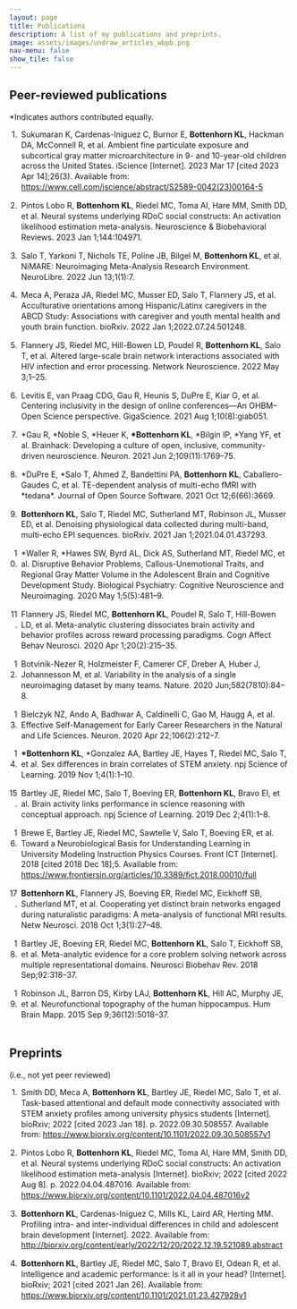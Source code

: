 ```yaml
---
layout: page
title: Publications
description: A list of my publications and preprints.
image: assets/images/undraw_articles_wbpb.png
nav-menu: false
show_tile: false
---
```

<div id="main" class="alt">
<section id="one">
	<div class="inner">
<h2>Peer-reviewed publications</h2>
<p>*Indicates authors contributed equally.</p>
<div class="csl-bib-body" style="line-height: 1.35; ">
  <div class="csl-entry" style="clear: left; margin-bottom: 1em;">
    <div class="csl-left-margin" style="float: left; padding-right: 0.5em;text-align: right; width: 1em;">1.</div><div class="csl-right-inline" style="margin: 0 .4em 0 1.5em;">Sukumaran K, Cardenas-Iniguez C, Burnor E, <b>Bottenhorn KL</b>, Hackman DA, McConnell R, et al. Ambient fine particulate exposure and subcortical gray matter microarchitecture in 9- and 10-year-old children across the United States. iScience [Internet]. 2023 Mar 17 [cited 2023 Apr 14];26(3). Available from: <a href="https://www.cell.com/iscience/abstract/S2589-0042(23)00164-5">https://www.cell.com/iscience/abstract/S2589-0042(23)00164-5</a></div>
  </div>
  <span class="Z3988" title="url_ver=Z39.88-2004&amp;ctx_ver=Z39.88-2004&amp;rfr_id=info%3Asid%2Fzotero.org%3A2&amp;rft_id=info%3Adoi%2F10.1016%2Fj.isci.2023.106087&amp;rft_id=info%3Apmid%2F36915692&amp;rft_val_fmt=info%3Aofi%2Ffmt%3Akev%3Amtx%3Ajournal&amp;rft.genre=article&amp;rft.atitle=Ambient%20fine%20particulate%20exposure%20and%20subcortical%20gray%20matter%20microarchitecture%20in%209-%20and%2010-year-old%20children%20across%20the%20United%20States&amp;rft.jtitle=iScience&amp;rft.stitle=iScience&amp;rft.volume=26&amp;rft.issue=3&amp;rft.aufirst=Kirthana&amp;rft.aulast=Sukumaran&amp;rft.au=Kirthana%20Sukumaran&amp;rft.au=Carlos%20Cardenas-Iniguez&amp;rft.au=Elisabeth%20Burnor&amp;rft.au=Katherine%20L.%20Bottenhorn&amp;rft.au=Daniel%20A.%20Hackman&amp;rft.au=Rob%20McConnell&amp;rft.au=Kiros%20Berhane&amp;rft.au=Joel%20Schwartz&amp;rft.au=Jiu-Chiuan%20Chen&amp;rft.au=Megan%20M.%20Herting&amp;rft.date=2023-03-17&amp;rft.issn=2589-0042&amp;rft.language=English"></span>
  <div class="csl-entry" style="clear: left; margin-bottom: 1em;">
    <div class="csl-left-margin" style="float: left; padding-right: 0.5em;text-align: right; width: 1em;">2.</div><div class="csl-right-inline" style="margin: 0 .4em 0 1.5em;">Pintos Lobo R, <b>Bottenhorn KL</b>, Riedel MC, Toma AI, Hare MM, Smith DD, et al. Neural systems underlying RDoC social constructs: An activation likelihood estimation meta-analysis. Neuroscience &amp; Biobehavioral Reviews. 2023 Jan 1;144:104971.</div>
   </div>
  <span class="Z3988" title="url_ver=Z39.88-2004&amp;ctx_ver=Z39.88-2004&amp;rfr_id=info%3Asid%2Fzotero.org%3A2&amp;rft_id=info%3Adoi%2F10.1016%2Fj.neubiorev.2022.104971&amp;rft_val_fmt=info%3Aofi%2Ffmt%3Akev%3Amtx%3Ajournal&amp;rft.genre=article&amp;rft.atitle=Neural%20systems%20underlying%20RDoC%20social%20constructs%3A%20An%20activation%20likelihood%20estimation%20meta-analysis&amp;rft.jtitle=Neuroscience%20%26%20Biobehavioral%20Reviews&amp;rft.stitle=Neuroscience%20%26%20Biobehavioral%20Reviews&amp;rft.volume=144&amp;rft.aufirst=Rosario&amp;rft.aulast=Pintos%20Lobo&amp;rft.au=Rosario%20Pintos%20Lobo&amp;rft.au=Katherine%20L.%20Bottenhorn&amp;rft.au=Michael%20C.%20Riedel&amp;rft.au=Afra%20I.%20Toma&amp;rft.au=Megan%20M.%20Hare&amp;rft.au=Donisha%20D.%20Smith&amp;rft.au=Alexandra%20C.%20Moor&amp;rft.au=Isis%20K.%20Cowan&amp;rft.au=Javier%20A.%20Valdes&amp;rft.au=Jessica%20E.%20Bartley&amp;rft.au=Taylor%20Salo&amp;rft.au=Emily%20R.%20Boeving&amp;rft.au=Brianna%20Pankey&amp;rft.au=Matthew%20T.%20Sutherland&amp;rft.au=Erica%20D.%20Musser&amp;rft.au=Angela%20R.%20Laird&amp;rft.date=2023-01-01&amp;rft.pages=104971&amp;rft.issn=0149-7634&amp;rft.language=en"></span>
  <div class="csl-entry" style="clear: left; margin-bottom: 1em;">
    <div class="csl-left-margin" style="float: left; padding-right: 0.5em;text-align: right; width: 1em;">3.</div><div class="csl-right-inline" style="margin: 0 .4em 0 1.5em;">Salo T, Yarkoni T, Nichols TE, Poline JB, Bilgel M, <b>Bottenhorn KL</b>, et al. NiMARE: Neuroimaging Meta-Analysis Research Environment. NeuroLibre. 2022 Jun 13;1(1):7.</div>
   </div>
  <span class="Z3988" title="url_ver=Z39.88-2004&amp;ctx_ver=Z39.88-2004&amp;rfr_id=info%3Asid%2Fzotero.org%3A2&amp;rft_id=info%3Adoi%2F10.55458%2Fneurolibre.00007&amp;rft_val_fmt=info%3Aofi%2Ffmt%3Akev%3Amtx%3Ajournal&amp;rft.genre=article&amp;rft.atitle=NiMARE%3A%20Neuroimaging%20Meta-Analysis%20Research%20Environment&amp;rft.jtitle=NeuroLibre&amp;rft.volume=1&amp;rft.issue=1&amp;rft.aufirst=Taylor&amp;rft.aulast=Salo&amp;rft.au=Taylor%20Salo&amp;rft.au=Tal%20Yarkoni&amp;rft.au=Thomas%20E.%20Nichols&amp;rft.au=Jean-Baptiste%20Poline&amp;rft.au=Murat%20Bilgel&amp;rft.au=Katherine%20L.%20Bottenhorn&amp;rft.au=Dorota%20Jarecka&amp;rft.au=James%20D.%20Kent&amp;rft.au=Adam%20Kimbler&amp;rft.au=Dylan%20M.%20Nielson&amp;rft.au=Kendra%20M.%20Oudyk&amp;rft.au=Julio%20A.%20Peraza&amp;rft.au=Alexandre%20P%C3%A9rez&amp;rft.au=Puck%20C.%20Reeders&amp;rft.au=Julio%20A.%20Yanes&amp;rft.au=Angela%20R.%20Laird&amp;rft.date=2022-06-13&amp;rft.pages=7&amp;rft.language=en"></span>
  <div class="csl-entry" style="clear: left; margin-bottom: 1em;">
    <div class="csl-left-margin" style="float: left; padding-right: 0.5em;text-align: right; width: 1em;">4.</div><div class="csl-right-inline" style="margin: 0 .4em 0 1.5em;">Meca A, Peraza JA, Riedel MC, Musser ED, Salo T, Flannery JS, et al. Acculturative orientations among Hispanic/Latinx caregivers in the ABCD Study: Associations with caregiver and youth mental health and youth brain function. bioRxiv. 2022 Jan 1;2022.07.24.501248.</div>
   </div>
  <span class="Z3988" title="url_ver=Z39.88-2004&amp;ctx_ver=Z39.88-2004&amp;rfr_id=info%3Asid%2Fzotero.org%3A2&amp;rft_id=info%3Adoi%2F10.1101%2F2022.07.24.501248&amp;rft_val_fmt=info%3Aofi%2Ffmt%3Akev%3Amtx%3Ajournal&amp;rft.genre=article&amp;rft.atitle=Acculturative%20orientations%20among%20Hispanic%2FLatinx%20caregivers%20in%20the%20ABCD%20Study%3A%20Associations%20with%20caregiver%20and%20youth%20mental%20health%20and%20youth%20brain%20function&amp;rft.jtitle=bioRxiv&amp;rft.aufirst=Alan&amp;rft.aulast=Meca&amp;rft.au=Alan%20Meca&amp;rft.au=Julio%20A%20Peraza&amp;rft.au=Michael%20C.%20Riedel&amp;rft.au=Erica%20D.%20Musser&amp;rft.au=Taylor%20Salo&amp;rft.au=Jessica%20S.%20Flannery&amp;rft.au=Katherine%20L.%20Bottenhorn&amp;rft.au=Anthony%20S.%20Dick&amp;rft.au=Rosario%20Pintos%20Lobo&amp;rft.au=Laura%20M.%20Ucros&amp;rft.au=Chelsea%20A.%20Greaves&amp;rft.au=Samuel%20W.%20Hawes&amp;rft.au=Mariana%20Sanchez&amp;rft.au=Marybel%20R.%20Gonzalez&amp;rft.au=Matthew%20T.%20Sutherland&amp;rft.au=Raul%20Gonzalez&amp;rft.au=Angela%20R.%20Laird&amp;rft.date=2022-01-01&amp;rft.pages=2022.07.24.501248"></span>
  <div class="csl-entry" style="clear: left; margin-bottom: 1em;">
    <div class="csl-left-margin" style="float: left; padding-right: 0.5em;text-align: right; width: 1em;">5.</div><div class="csl-right-inline" style="margin: 0 .4em 0 1.5em;">Flannery JS, Riedel MC, Hill-Bowen LD, Poudel R, <b>Bottenhorn KL</b>, Salo T, et al. Altered large-scale brain network interactions associated with HIV infection and error processing. Network Neuroscience. 2022 May 3;1–25.</div>
   </div>
  <span class="Z3988" title="url_ver=Z39.88-2004&amp;ctx_ver=Z39.88-2004&amp;rfr_id=info%3Asid%2Fzotero.org%3A2&amp;rft_id=info%3Adoi%2F10.1162%2Fnetn_a_00241&amp;rft_val_fmt=info%3Aofi%2Ffmt%3Akev%3Amtx%3Ajournal&amp;rft.genre=article&amp;rft.atitle=Altered%20large-scale%20brain%20network%20interactions%20associated%20with%20HIV%20infection%20and%20error%20processing&amp;rft.jtitle=Network%20Neuroscience&amp;rft.stitle=Network%20Neuroscience&amp;rft.aufirst=Jessica%20S.&amp;rft.aulast=Flannery&amp;rft.au=Jessica%20S.%20Flannery&amp;rft.au=Michael%20C.%20Riedel&amp;rft.au=Lauren%20D.%20Hill-Bowen&amp;rft.au=Ranjita%20Poudel&amp;rft.au=Katherine%20L.%20Bottenhorn&amp;rft.au=Taylor%20Salo&amp;rft.au=Angela%20R.%20Laird&amp;rft.au=Raul%20Gonzalez&amp;rft.au=Matthew%20T.%20Sutherland&amp;rft.date=2022-05-03&amp;rft.pages=1-25&amp;rft.spage=1&amp;rft.epage=25&amp;rft.issn=2472-1751"></span>
  <div class="csl-entry" style="clear: left; margin-bottom: 1em;">
    <div class="csl-left-margin" style="float: left; padding-right: 0.5em;text-align: right; width: 1em;">6.</div><div class="csl-right-inline" style="margin: 0 .4em 0 1.5em;">Levitis E, van&nbsp;Praag CDG, Gau R, Heunis S, DuPre E, Kiar G, et al. Centering inclusivity in the design of online conferences—An OHBM–Open Science perspective. GigaScience. 2021 Aug 1;10(8):giab051.</div>
   </div>
  <span class="Z3988" title="url_ver=Z39.88-2004&amp;ctx_ver=Z39.88-2004&amp;rfr_id=info%3Asid%2Fzotero.org%3A2&amp;rft_id=info%3Adoi%2F10.1093%2Fgigascience%2Fgiab051&amp;rft_val_fmt=info%3Aofi%2Ffmt%3Akev%3Amtx%3Ajournal&amp;rft.genre=article&amp;rft.atitle=Centering%20inclusivity%20in%20the%20design%20of%20online%20conferences%E2%80%94An%20OHBM%E2%80%93Open%20Science%20perspective&amp;rft.jtitle=GigaScience&amp;rft.stitle=GigaScience&amp;rft.volume=10&amp;rft.issue=8&amp;rft.aufirst=Elizabeth&amp;rft.aulast=Levitis&amp;rft.au=Elizabeth%20Levitis&amp;rft.au=Cassandra%20D%20Gould%20van%C2%A0Praag&amp;rft.au=R%C3%A9mi%20Gau&amp;rft.au=Stephan%20Heunis&amp;rft.au=Elizabeth%20DuPre&amp;rft.au=Gregory%20Kiar&amp;rft.au=Katherine%20L%20Bottenhorn&amp;rft.au=Tristan%20Glatard&amp;rft.au=Aki%20Nikolaidis&amp;rft.au=Kirstie%20Jane%20Whitaker&amp;rft.au=Matteo%20Mancini&amp;rft.au=Guiomar%20Niso&amp;rft.au=Soroosh%20Afyouni&amp;rft.au=Eva%20Alonso-Ortiz&amp;rft.au=Stefan%20Appelhoff&amp;rft.au=Aurina%20Arnatkeviciute&amp;rft.au=Selim%20Melvin%20Atay&amp;rft.au=Tibor%20Auer&amp;rft.au=Giulia%20Baracchini&amp;rft.au=Johanna%20M%20M%20Bayer&amp;rft.au=Michael%20J%20S%20Beauvais&amp;rft.au=Janine%20D%20Bijsterbosch&amp;rft.au=Isil%20P%20Bilgin&amp;rft.au=Saskia%20Bollmann&amp;rft.au=Steffen%20Bollmann&amp;rft.au=Rotem%20Botvinik-Nezer&amp;rft.au=Molly%20G%20Bright&amp;rft.au=Vince%20D%20Calhoun&amp;rft.au=Xiao%20Chen&amp;rft.au=Sidhant%20Chopra&amp;rft.au=Hu%20Chuan-Peng&amp;rft.au=Thomas%20G%20Close&amp;rft.au=Savannah%20L%20Cookson&amp;rft.au=R%20Cameron%20Craddock&amp;rft.au=Alejandro%20De%C2%A0La%C2%A0Vega&amp;rft.au=Benjamin%20De%C2%A0Leener&amp;rft.au=Damion%20V%20Demeter&amp;rft.au=Paola%20Di%C2%A0Maio&amp;rft.au=Erin%20W%20Dickie&amp;rft.au=Simon%20B%20Eickhoff&amp;rft.au=Oscar%20Esteban&amp;rft.au=Karolina%20Finc&amp;rft.au=Matteo%20Frigo&amp;rft.au=Saampras%20Ganesan&amp;rft.au=Melanie%20Ganz&amp;rft.au=Kelly%20G%20Garner&amp;rft.au=Eduardo%20A%20Garza-Villarreal&amp;rft.au=Gabriel%20Gonzalez-Escamilla&amp;rft.au=Rohit%20Goswami&amp;rft.au=John%20D%20Griffiths&amp;rft.au=Tijl%20Grootswagers&amp;rft.au=Samuel%20Guay&amp;rft.au=Olivia%20Guest&amp;rft.au=Daniel%20A%20Handwerker&amp;rft.au=Peer%20Herholz&amp;rft.au=Katja%20Heuer&amp;rft.au=Dorien%20C%20Huijser&amp;rft.au=Vittorio%20Iacovella&amp;rft.au=Michael%20J%20E%20Joseph&amp;rft.au=Agah%20Karakuzu&amp;rft.au=David%20B%20Keator&amp;rft.au=Xenia%20Kobeleva&amp;rft.au=Manoj%20Kumar&amp;rft.au=Angela%20R%20Laird&amp;rft.au=Linda%20J%20Larson-Prior&amp;rft.au=Alexandra%20Lautarescu&amp;rft.au=Alberto%20Lazari&amp;rft.au=Jon%20Haitz%20Legarreta&amp;rft.au=Xue-Ying%20Li&amp;rft.au=Jinglei%20Lv&amp;rft.au=Sina%20Mansour%C2%A0L.&amp;rft.au=David%20Meunier&amp;rft.au=Dustin%20Moraczewski&amp;rft.au=Tulika%20Nandi&amp;rft.au=Samuel%20A%20Nastase&amp;rft.au=Matthias%20Nau&amp;rft.au=Stephanie%20Noble&amp;rft.au=Martin%20Norgaard&amp;rft.au=Johnes%20Obungoloch&amp;rft.au=Robert%20Oostenveld&amp;rft.au=Edwina%20R%20Orchard&amp;rft.au=Ana%20Lu%C3%ADsa%20Pinho&amp;rft.au=Russell%20A%20Poldrack&amp;rft.au=Anqi%20Qiu&amp;rft.au=Pradeep%20Reddy%20Raamana&amp;rft.au=Ariel%20Rokem&amp;rft.au=Saige%20Rutherford&amp;rft.au=Malvika%20Sharan&amp;rft.au=Thomas%20B%20Shaw&amp;rft.au=Warda%20T%20Syeda&amp;rft.au=Meghan%20M%20Testerman&amp;rft.au=Roberto%20Toro&amp;rft.au=Sofie%20L%20Valk&amp;rft.au=Sofie%20Van%C2%A0Den%C2%A0Bossche&amp;rft.au=Ga%C3%ABl%20Varoquaux&amp;rft.au=Franti%C5%A1ek%20V%C3%A1%C5%A1a&amp;rft.au=Michele%20Veldsman&amp;rft.au=Jakub%20Vohryzek&amp;rft.au=Adina%20S%20Wagner&amp;rft.au=Reubs%20J%20Walsh&amp;rft.au=Tonya%20White&amp;rft.au=Fu-Te%20Wong&amp;rft.au=Xihe%20Xie&amp;rft.au=Chao-Gan%20Yan&amp;rft.au=Yu-Fang%20Yang&amp;rft.au=Yohan%20Yee&amp;rft.au=Gaston%20E%20Zanitti&amp;rft.au=Ana%20E%20Van%C2%A0Gulick&amp;rft.au=Eugene%20Duff&amp;rft.au=Camille%20Maumet&amp;rft.date=2021-08-01&amp;rft.pages=giab051&amp;rft.issn=2047-217X"></span>
  <div class="csl-entry" style="clear: left; margin-bottom: 1em;">
    <div class="csl-left-margin" style="float: left; padding-right: 0.5em;text-align: right; width: 1em;">7.</div><div class="csl-right-inline" style="margin: 0 .4em 0 1.5em;">*Gau R, *Noble S, *Heuer K, <b>*Bottenhorn KL</b>, *Bilgin IP, *Yang YF, et al. Brainhack: Developing a culture of open, inclusive, community-driven neuroscience. Neuron. 2021 Jun 2;109(11):1769–75.</div>
   </div>
  <span class="Z3988" title="url_ver=Z39.88-2004&amp;ctx_ver=Z39.88-2004&amp;rfr_id=info%3Asid%2Fzotero.org%3A2&amp;rft_id=info%3Adoi%2F10.1016%2Fj.neuron.2021.04.001&amp;rft_id=info%3Apmid%2F33932337&amp;rft_val_fmt=info%3Aofi%2Ffmt%3Akev%3Amtx%3Ajournal&amp;rft.genre=article&amp;rft.atitle=Brainhack%3A%20Developing%20a%20culture%20of%20open%2C%20inclusive%2C%20community-driven%20neuroscience&amp;rft.jtitle=Neuron&amp;rft.stitle=Neuron&amp;rft.volume=109&amp;rft.issue=11&amp;rft.aufirst=R%C3%A9mi&amp;rft.aulast=Gau&amp;rft.au=R%C3%A9mi%20Gau&amp;rft.au=Stephanie%20Noble&amp;rft.au=Katja%20Heuer&amp;rft.au=Katherine%20L.%20Bottenhorn&amp;rft.au=Isil%20P.%20Bilgin&amp;rft.au=Yu-Fang%20Yang&amp;rft.au=Julia%20M.%20Huntenburg&amp;rft.au=Johanna%20M.%20M.%20Bayer&amp;rft.au=Richard%20A.%20I.%20Bethlehem&amp;rft.au=Shawn%20A.%20Rhoads&amp;rft.au=Christoph%20Vogelbacher&amp;rft.au=Valentina%20Borghesani&amp;rft.au=Elizabeth%20Levitis&amp;rft.au=Hao-Ting%20Wang&amp;rft.au=Sofie%20Van%20Den%20Bossche&amp;rft.au=Xenia%20Kobeleva&amp;rft.au=Jon%20Haitz%20Legarreta&amp;rft.au=Samuel%20Guay&amp;rft.au=Selim%20Melvin%20Atay&amp;rft.au=Gael%20P.%20Varoquaux&amp;rft.au=Dorien%20C.%20Huijser&amp;rft.au=Malin%20S.%20Sandstr%C3%B6m&amp;rft.au=Peer%20Herholz&amp;rft.au=Samuel%20A.%20Nastase&amp;rft.au=AmanPreet%20Badhwar&amp;rft.au=Guillaume%20Dumas&amp;rft.au=Simon%20Schwab&amp;rft.au=Stefano%20Moia&amp;rft.au=Michael%20Dayan&amp;rft.au=Yasmine%20Bassil&amp;rft.au=Paula%20P.%20Brooks&amp;rft.au=Matteo%20Mancini&amp;rft.au=James%20M.%20Shine&amp;rft.au=David%20O%E2%80%99Connor&amp;rft.au=Xihe%20Xie&amp;rft.au=Davide%20Poggiali&amp;rft.au=Patrick%20Friedrich&amp;rft.au=Anibal%20S.%20Heinsfeld&amp;rft.au=Lydia%20Riedl&amp;rft.au=Roberto%20Toro&amp;rft.au=C%C3%A9sar%20Caballero-Gaudes&amp;rft.au=Anders%20Eklund&amp;rft.au=Kelly%20G.%20Garner&amp;rft.au=Christopher%20R.%20Nolan&amp;rft.au=Damion%20V.%20Demeter&amp;rft.au=Fernando%20A.%20Barrios&amp;rft.au=Junaid%20S.%20Merchant&amp;rft.au=Elizabeth%20A.%20McDevitt&amp;rft.au=Robert%20Oostenveld&amp;rft.au=R.%20Cameron%20Craddock&amp;rft.au=Ariel%20Rokem&amp;rft.au=Andrew%20Doyle&amp;rft.au=Satrajit%20S.%20Ghosh&amp;rft.au=Aki%20Nikolaidis&amp;rft.au=Olivia%20W.%20Stanley&amp;rft.au=Eneko%20Uru%C3%B1uela&amp;rft.au=Nasim%20Anousheh&amp;rft.au=Aurina%20Arnatkeviciute&amp;rft.au=Guillaume%20Auzias&amp;rft.au=Dipankar%20Bachar&amp;rft.au=Elise%20Bannier&amp;rft.au=Ruggero%20Basanisi&amp;rft.au=Arshitha%20Basavaraj&amp;rft.au=Marco%20Bedini&amp;rft.au=Pierre%20Bellec&amp;rft.au=R.%20Austin%20Benn&amp;rft.au=Kathryn%20Berluti&amp;rft.au=Steffen%20Bollmann&amp;rft.au=Saskia%20Bollmann&amp;rft.au=Claire%20Bradley&amp;rft.au=Jesse%20Brown&amp;rft.au=Augusto%20Buchweitz&amp;rft.au=Patrick%20Callahan&amp;rft.au=Micaela%20Y.%20Chan&amp;rft.au=Bramsh%20Q.%20Chandio&amp;rft.au=Theresa%20Cheng&amp;rft.au=Sidhant%20Chopra&amp;rft.au=Ai%20Wern%20Chung&amp;rft.au=Thomas%20G.%20Close&amp;rft.au=Etienne%20Combrisson&amp;rft.au=Giorgia%20Cona&amp;rft.au=R.%20Todd%20Constable&amp;rft.au=Claire%20Cury&amp;rft.au=Kamalaker%20Dadi&amp;rft.au=Pablo%20F.%20Damasceno&amp;rft.au=Samir%20Das&amp;rft.au=Fabrizio%20De%20Vico%20Fallani&amp;rft.au=Krista%20DeStasio&amp;rft.au=Erin%20W.%20Dickie&amp;rft.au=Lena%20Dorfschmidt&amp;rft.au=Eugene%20P.%20Duff&amp;rft.au=Elizabeth%20DuPre&amp;rft.au=Sarah%20Dziura&amp;rft.au=Nathalia%20B.%20Esper&amp;rft.au=Oscar%20Esteban&amp;rft.au=Shreyas%20Fadnavis&amp;rft.au=Guillaume%20Flandin&amp;rft.au=Jessica%20E.%20Flannery&amp;rft.au=John%20Flournoy&amp;rft.au=Stephanie%20J.%20Forkel&amp;rft.au=Alexandre%20R.%20Franco&amp;rft.au=Saampras%20Ganesan&amp;rft.au=Siyuan%20Gao&amp;rft.au=Jos%C3%A9%20C.%20Garc%C3%ADa%20Alanis&amp;rft.au=Eleftherios%20Garyfallidis&amp;rft.au=Tristan%20Glatard&amp;rft.au=Enrico%20Glerean&amp;rft.au=Javier%20Gonzalez-Castillo&amp;rft.au=Cassandra%20D.%20Gould%20van%20Praag&amp;rft.au=Abigail%20S.%20Greene&amp;rft.au=Geetika%20Gupta&amp;rft.au=Catherine%20Alice%20Hahn&amp;rft.au=Yaroslav%20O.%20Halchenko&amp;rft.au=Daniel%20Handwerker&amp;rft.au=Thomas%20S.%20Hartmann&amp;rft.au=Val%C3%A9rie%20Hayot-Sasson&amp;rft.au=Stephan%20Heunis&amp;rft.au=Felix%20Hoffstaedter&amp;rft.au=Daniela%20M.%20Hohmann&amp;rft.au=Corey%20Horien&amp;rft.au=Horea-Ioan%20Ioanas&amp;rft.au=Alexandru%20Iordan&amp;rft.au=Chao%20Jiang&amp;rft.au=Michael%20Joseph&amp;rft.au=Jason%20Kai&amp;rft.au=Agah%20Karakuzu&amp;rft.au=David%20N.%20Kennedy&amp;rft.au=Anisha%20Keshavan&amp;rft.au=Ali%20R.%20Khan&amp;rft.au=Gregory%20Kiar&amp;rft.au=P.%20Christiaan%20Klink&amp;rft.au=Vincent%20Koppelmans&amp;rft.au=Serge%20Koudoro&amp;rft.au=Angela%20R.%20Laird&amp;rft.au=Georg%20Langs&amp;rft.au=Marissa%20Laws&amp;rft.au=Roxane%20Licandro&amp;rft.au=Sook-Lei%20Liew&amp;rft.au=Tomislav%20Lipic&amp;rft.au=Krisanne%20Litinas&amp;rft.au=Daniel%20J.%20Lurie&amp;rft.au=D%C3%A9sir%C3%A9e%20Lussier&amp;rft.au=Christopher%20R.%20Madan&amp;rft.au=Lea-Theresa%20Mais&amp;rft.au=Sina%20Mansour%20L&amp;rft.au=J.%20P.%20Manzano-Patron&amp;rft.au=Dimitra%20Maoutsa&amp;rft.au=Matheus%20Marcon&amp;rft.au=Daniel%20S.%20Margulies&amp;rft.au=Giorgio%20Marinato&amp;rft.au=Daniele%20Marinazzo&amp;rft.au=Christopher%20J.%20Markiewicz&amp;rft.au=Camille%20Maumet&amp;rft.au=Felipe%20Meneguzzi&amp;rft.au=David%20Meunier&amp;rft.au=Michael%20P.%20Milham&amp;rft.au=Kathryn%20L.%20Mills&amp;rft.au=Davide%20Momi&amp;rft.au=Clara%20A.%20Moreau&amp;rft.au=Aysha%20Motala&amp;rft.au=Iska%20Moxon-Emre&amp;rft.au=Thomas%20E.%20Nichols&amp;rft.au=Dylan%20M.%20Nielson&amp;rft.au=Gustav%20Nilsonne&amp;rft.au=Lisa%20Novello&amp;rft.au=Caroline%20O%E2%80%99Brien&amp;rft.au=Emily%20Olafson&amp;rft.au=Lindsay%20D.%20Oliver&amp;rft.au=John%20A.%20Onofrey&amp;rft.au=Edwina%20R.%20Orchard&amp;rft.au=Kendra%20Oudyk&amp;rft.au=Patrick%20J.%20Park&amp;rft.au=Mahboobeh%20Parsapoor&amp;rft.au=Lorenzo%20Pasquini&amp;rft.au=Scott%20Peltier&amp;rft.au=Cyril%20R.%20Pernet&amp;rft.au=Rudolph%20Pienaar&amp;rft.au=Pedro%20Pinheiro-Chagas&amp;rft.au=Jean-Baptiste%20Poline&amp;rft.au=Anqi%20Qiu&amp;rft.au=Tiago%20Quendera&amp;rft.au=Laura%20C.%20Rice&amp;rft.au=Joscelin%20Rocha-Hidalgo&amp;rft.au=Saige%20Rutherford&amp;rft.au=Mathias%20Scharinger&amp;rft.au=Dustin%20Scheinost&amp;rft.au=Deena%20Shariq&amp;rft.au=Thomas%20B.%20Shaw&amp;rft.au=Viviana%20Siless&amp;rft.au=Molly%20Simmonite&amp;rft.au=Nikoloz%20Sirmpilatze&amp;rft.au=Hayli%20Spence&amp;rft.au=Julia%20Sprenger&amp;rft.au=Andrija%20Stajduhar&amp;rft.au=Martin%20Szinte&amp;rft.au=Sylvain%20Takerkart&amp;rft.au=Angela%20Tam&amp;rft.au=Link%20Tejavibulya&amp;rft.au=Michel%20Thiebaut%20de%20Schotten&amp;rft.au=Ina%20Thome&amp;rft.au=Laura%20Tomaz%20da%20Silva&amp;rft.au=Nicolas%20Traut&amp;rft.au=Lucina%20Q.%20Uddin&amp;rft.au=Antonino%20Vallesi&amp;rft.au=John%20W.%20VanMeter&amp;rft.au=Nandita%20Vijayakumar&amp;rft.au=Matteo%20Visconti%20di%20Oleggio%20Castello&amp;rft.au=Jakub%20Vohryzek&amp;rft.au=Jak%C5%A1a%20Vukojevi%C4%87&amp;rft.au=Kirstie%20Jane%20Whitaker&amp;rft.au=Lucy%20Whitmore&amp;rft.au=Steve%20Wideman&amp;rft.au=Suzanne%20T.%20Witt&amp;rft.au=Hua%20Xie&amp;rft.au=Ting%20Xu&amp;rft.au=Chao-Gan%20Yan&amp;rft.au=Fang-Cheng%20Yeh&amp;rft.au=B.%20T.%20Thomas%20Yeo&amp;rft.au=Xi-Nian%20Zuo&amp;rft.date=2021-06-02&amp;rft.pages=1769-1775&amp;rft.spage=1769&amp;rft.epage=1775&amp;rft.issn=0896-6273&amp;rft.language=English"></span>
  <div class="csl-entry" style="clear: left; margin-bottom: 1em;">
    <div class="csl-left-margin" style="float: left; padding-right: 0.5em;text-align: right; width: 1em;">8.</div><div class="csl-right-inline" style="margin: 0 .4em 0 1.5em;">*DuPre E, *Salo T, Ahmed Z, Bandettini PA, <b>Bottenhorn KL</b>, Caballero-Gaudes C, et al. TE-dependent analysis of multi-echo fMRI with *tedana*. Journal of Open Source Software. 2021 Oct 12;6(66):3669.</div>
   </div>
  <span class="Z3988" title="url_ver=Z39.88-2004&amp;ctx_ver=Z39.88-2004&amp;rfr_id=info%3Asid%2Fzotero.org%3A2&amp;rft_id=info%3Adoi%2F10.21105%2Fjoss.03669&amp;rft_val_fmt=info%3Aofi%2Ffmt%3Akev%3Amtx%3Ajournal&amp;rft.genre=article&amp;rft.atitle=TE-dependent%20analysis%20of%20multi-echo%20fMRI%20with%20*tedana*&amp;rft.jtitle=Journal%20of%20Open%20Source%20Software&amp;rft.volume=6&amp;rft.issue=66&amp;rft.aufirst=Elizabeth&amp;rft.aulast=DuPre&amp;rft.au=Elizabeth%20DuPre&amp;rft.au=Taylor%20Salo&amp;rft.au=Zaki%20Ahmed&amp;rft.au=Peter%20A.%20Bandettini&amp;rft.au=Katherine%20L.%20Bottenhorn&amp;rft.au=C%C3%A9sar%20Caballero-Gaudes&amp;rft.au=Logan%20T.%20Dowdle&amp;rft.au=Javier%20Gonzalez-Castillo&amp;rft.au=Stephan%20Heunis&amp;rft.au=Prantik%20Kundu&amp;rft.au=Angela%20R.%20Laird&amp;rft.au=Ross%20Markello&amp;rft.au=Christopher%20J.%20Markiewicz&amp;rft.au=Stefano%20Moia&amp;rft.au=Isla%20Staden&amp;rft.au=Joshua%20B.%20Teves&amp;rft.au=Eneko%20Uru%C3%B1uela&amp;rft.au=Maryam%20Vaziri-Pashkam&amp;rft.au=Kirstie%20Whitaker&amp;rft.au=Daniel%20A.%20Handwerker&amp;rft.date=2021-10-12&amp;rft.pages=3669&amp;rft.issn=2475-9066&amp;rft.language=en"></span>
  <div class="csl-entry" style="clear: left; margin-bottom: 1em;">
    <div class="csl-left-margin" style="float: left; padding-right: 0.5em;text-align: right; width: 1em;">9.</div><div class="csl-right-inline" style="margin: 0 .4em 0 1.5em;"><b>Bottenhorn KL</b>, Salo T, Riedel MC, Sutherland MT, Robinson JL, Musser ED, et al. Denoising physiological data collected during multi-band, multi-echo EPI sequences. bioRxiv. 2021 Jan 1;2021.04.01.437293.</div>
   </div>
  <span class="Z3988" title="url_ver=Z39.88-2004&amp;ctx_ver=Z39.88-2004&amp;rfr_id=info%3Asid%2Fzotero.org%3A2&amp;rft_id=info%3Adoi%2F10.1101%2F2021.04.01.437293&amp;rft_val_fmt=info%3Aofi%2Ffmt%3Akev%3Amtx%3Ajournal&amp;rft.genre=article&amp;rft.atitle=Denoising%20physiological%20data%20collected%20during%20multi-band%2C%20multi-echo%20EPI%20sequences&amp;rft.jtitle=bioRxiv&amp;rft.aufirst=Katherine%20L.&amp;rft.aulast=Bottenhorn&amp;rft.au=Katherine%20L.%20Bottenhorn&amp;rft.au=Taylor%20Salo&amp;rft.au=Michael%20C.%20Riedel&amp;rft.au=Matthew%20T.%20Sutherland&amp;rft.au=Jennifer%20L.%20Robinson&amp;rft.au=Erica%20D.%20Musser&amp;rft.au=Angela%20R.%20Laird&amp;rft.date=2021-01-01&amp;rft.pages=2021.04.01.437293"></span>
  <div class="csl-entry" style="clear: left; margin-bottom: 1em;">
    <div class="csl-left-margin" style="float: left; padding-right: 0.5em;text-align: right; width: 1em;">10.</div><div class="csl-right-inline" style="margin: 0 .4em 0 1.5em;">*Waller R, *Hawes SW, Byrd AL, Dick AS, Sutherland MT, Riedel MC, et al. Disruptive Behavior Problems, Callous-Unemotional Traits, and Regional Gray Matter Volume in the Adolescent Brain and Cognitive Development Study. Biological Psychiatry: Cognitive Neuroscience and Neuroimaging. 2020 May 1;5(5):481–9.</div>
   </div>
  <span class="Z3988" title="url_ver=Z39.88-2004&amp;ctx_ver=Z39.88-2004&amp;rfr_id=info%3Asid%2Fzotero.org%3A2&amp;rft_id=info%3Adoi%2F10.1016%2Fj.bpsc.2020.01.002&amp;rft_val_fmt=info%3Aofi%2Ffmt%3Akev%3Amtx%3Ajournal&amp;rft.genre=article&amp;rft.atitle=Disruptive%20Behavior%20Problems%2C%20Callous-Unemotional%20Traits%2C%20and%20Regional%20Gray%20Matter%20Volume%20in%20the%20Adolescent%20Brain%20and%20Cognitive%20Development%20Study&amp;rft.jtitle=Biological%20Psychiatry%3A%20Cognitive%20Neuroscience%20and%20Neuroimaging&amp;rft.stitle=Biological%20Psychiatry%3A%20Cognitive%20Neuroscience%20and%20Neuroimaging&amp;rft.volume=5&amp;rft.issue=5&amp;rft.aufirst=Rebecca&amp;rft.aulast=Waller&amp;rft.au=Rebecca%20Waller&amp;rft.au=Samuel%20W.%20Hawes&amp;rft.au=Amy%20L.%20Byrd&amp;rft.au=Anthony%20S.%20Dick&amp;rft.au=Matthew%20T.%20Sutherland&amp;rft.au=Michael%20C.%20Riedel&amp;rft.au=Michael%20J.%20Tobia&amp;rft.au=Katherine%20L.%20Bottenhorn&amp;rft.au=Angela%20R.%20Laird&amp;rft.au=Raul%20Gonzalez&amp;rft.date=2020-05-01&amp;rft.pages=481-489&amp;rft.spage=481&amp;rft.epage=489&amp;rft.issn=2451-9022&amp;rft.language=en"></span>
  <div class="csl-entry" style="clear: left; margin-bottom: 1em;">
    <div class="csl-left-margin" style="float: left; padding-right: 0.5em;text-align: right; width: 1em;">11.</div><div class="csl-right-inline" style="margin: 0 .4em 0 1.5em;">Flannery JS, Riedel MC, <b>Bottenhorn KL</b>, Poudel R, Salo T, Hill-Bowen LD, et al. Meta-analytic clustering dissociates brain activity and behavior profiles across reward processing paradigms. Cogn Affect Behav Neurosci. 2020 Apr 1;20(2):215–35.</div>
   </div>
  <span class="Z3988" title="url_ver=Z39.88-2004&amp;ctx_ver=Z39.88-2004&amp;rfr_id=info%3Asid%2Fzotero.org%3A2&amp;rft_id=info%3Adoi%2F10.3758%2Fs13415-019-00763-7&amp;rft_val_fmt=info%3Aofi%2Ffmt%3Akev%3Amtx%3Ajournal&amp;rft.genre=article&amp;rft.atitle=Meta-analytic%20clustering%20dissociates%20brain%20activity%20and%20behavior%20profiles%20across%20reward%20processing%20paradigms&amp;rft.jtitle=Cognitive%2C%20Affective%2C%20%26%20Behavioral%20Neuroscience&amp;rft.stitle=Cogn%20Affect%20Behav%20Neurosci&amp;rft.volume=20&amp;rft.issue=2&amp;rft.aufirst=Jessica%20S.&amp;rft.aulast=Flannery&amp;rft.au=Jessica%20S.%20Flannery&amp;rft.au=Michael%20C.%20Riedel&amp;rft.au=Katherine%20L.%20Bottenhorn&amp;rft.au=Ranjita%20Poudel&amp;rft.au=Taylor%20Salo&amp;rft.au=Lauren%20D.%20Hill-Bowen&amp;rft.au=Angela%20R.%20Laird&amp;rft.au=Matthew%20T.%20Sutherland&amp;rft.date=2020-04-01&amp;rft.pages=215-235&amp;rft.spage=215&amp;rft.epage=235&amp;rft.issn=1531-135X&amp;rft.language=en"></span>
  <div class="csl-entry" style="clear: left; margin-bottom: 1em;">
    <div class="csl-left-margin" style="float: left; padding-right: 0.5em;text-align: right; width: 1em;">12.</div><div class="csl-right-inline" style="margin: 0 .4em 0 1.5em;">Botvinik-Nezer R, Holzmeister F, Camerer CF, Dreber A, Huber J, Johannesson M, et al. Variability in the analysis of a single neuroimaging dataset by many teams. Nature. 2020 Jun;582(7810):84–8.</div>
   </div>
  <span class="Z3988" title="url_ver=Z39.88-2004&amp;ctx_ver=Z39.88-2004&amp;rfr_id=info%3Asid%2Fzotero.org%3A2&amp;rft_id=info%3Adoi%2F10.1038%2Fs41586-020-2314-9&amp;rft_val_fmt=info%3Aofi%2Ffmt%3Akev%3Amtx%3Ajournal&amp;rft.genre=article&amp;rft.atitle=Variability%20in%20the%20analysis%20of%20a%20single%20neuroimaging%20dataset%20by%20many%20teams&amp;rft.jtitle=Nature&amp;rft.volume=582&amp;rft.issue=7810&amp;rft.aufirst=Rotem&amp;rft.aulast=Botvinik-Nezer&amp;rft.au=Rotem%20Botvinik-Nezer&amp;rft.au=Felix%20Holzmeister&amp;rft.au=Colin%20F.%20Camerer&amp;rft.au=Anna%20Dreber&amp;rft.au=Juergen%20Huber&amp;rft.au=Magnus%20Johannesson&amp;rft.au=Michael%20Kirchler&amp;rft.au=Roni%20Iwanir&amp;rft.au=Jeanette%20A.%20Mumford&amp;rft.au=R.%20Alison%20Adcock&amp;rft.au=Paolo%20Avesani&amp;rft.au=Blazej%20M.%20Baczkowski&amp;rft.au=Aahana%20Bajracharya&amp;rft.au=Leah%20Bakst&amp;rft.au=Sheryl%20Ball&amp;rft.au=Marco%20Barilari&amp;rft.au=Nad%C3%A8ge%20Bault&amp;rft.au=Derek%20Beaton&amp;rft.au=Julia%20Beitner&amp;rft.au=Roland%20G.%20Benoit&amp;rft.au=Ruud%20M.%20W.%20J.%20Berkers&amp;rft.au=Jamil%20P.%20Bhanji&amp;rft.au=Bharat%20B.%20Biswal&amp;rft.au=Sebastian%20Bobadilla-Suarez&amp;rft.au=Tiago%20Bortolini&amp;rft.au=Katherine%20L.%20Bottenhorn&amp;rft.au=Alexander%20Bowring&amp;rft.au=Senne%20Braem&amp;rft.au=Hayley%20R.%20Brooks&amp;rft.au=Emily%20G.%20Brudner&amp;rft.au=Cristian%20B.%20Calderon&amp;rft.au=Julia%20A.%20Camilleri&amp;rft.au=Jaime%20J.%20Castrellon&amp;rft.au=Luca%20Cecchetti&amp;rft.au=Edna%20C.%20Cieslik&amp;rft.au=Zachary%20J.%20Cole&amp;rft.au=Olivier%20Collignon&amp;rft.au=Robert%20W.%20Cox&amp;rft.au=William%20A.%20Cunningham&amp;rft.au=Stefan%20Czoschke&amp;rft.au=Kamalaker%20Dadi&amp;rft.au=Charles%20P.%20Davis&amp;rft.au=Alberto%20De%20Luca&amp;rft.au=Mauricio%20R.%20Delgado&amp;rft.au=Lysia%20Demetriou&amp;rft.au=Jeffrey%20B.%20Dennison&amp;rft.au=Xin%20Di&amp;rft.au=Erin%20W.%20Dickie&amp;rft.au=Ekaterina%20Dobryakova&amp;rft.au=Claire%20L.%20Donnat&amp;rft.au=Juergen%20Dukart&amp;rft.au=Niall%20W.%20Duncan&amp;rft.au=Joke%20Durnez&amp;rft.au=Amr%20Eed&amp;rft.au=Simon%20B.%20Eickhoff&amp;rft.au=Andrew%20Erhart&amp;rft.au=Laura%20Fontanesi&amp;rft.au=G.%20Matthew%20Fricke&amp;rft.au=Shiguang%20Fu&amp;rft.au=Adriana%20Galv%C3%A1n&amp;rft.au=Remi%20Gau&amp;rft.au=Sarah%20Genon&amp;rft.au=Tristan%20Glatard&amp;rft.au=Enrico%20Glerean&amp;rft.au=Jelle%20J.%20Goeman&amp;rft.au=Sergej%20A.%20E.%20Golowin&amp;rft.au=Carlos%20Gonz%C3%A1lez-Garc%C3%ADa&amp;rft.au=Krzysztof%20J.%20Gorgolewski&amp;rft.au=Cheryl%20L.%20Grady&amp;rft.au=Mikella%20A.%20Green&amp;rft.au=Jo%C3%A3o%20F.%20Guassi%20Moreira&amp;rft.au=Olivia%20Guest&amp;rft.au=Shabnam%20Hakimi&amp;rft.au=J.%20Paul%20Hamilton&amp;rft.au=Roeland%20Hancock&amp;rft.au=Giacomo%20Handjaras&amp;rft.au=Bronson%20B.%20Harry&amp;rft.au=Colin%20Hawco&amp;rft.au=Peer%20Herholz&amp;rft.au=Gabrielle%20Herman&amp;rft.au=Stephan%20Heunis&amp;rft.au=Felix%20Hoffstaedter&amp;rft.au=Jeremy%20Hogeveen&amp;rft.au=Susan%20Holmes&amp;rft.au=Chuan-Peng%20Hu&amp;rft.au=Scott%20A.%20Huettel&amp;rft.au=Matthew%20E.%20Hughes&amp;rft.au=Vittorio%20Iacovella&amp;rft.au=Alexandru%20D.%20Iordan&amp;rft.au=Peder%20M.%20Isager&amp;rft.au=Ayse%20I.%20Isik&amp;rft.au=Andrew%20Jahn&amp;rft.au=Matthew%20R.%20Johnson&amp;rft.au=Tom%20Johnstone&amp;rft.au=Michael%20J.%20E.%20Joseph&amp;rft.au=Anthony%20C.%20Juliano&amp;rft.au=Joseph%20W.%20Kable&amp;rft.au=Michalis%20Kassinopoulos&amp;rft.au=Cemal%20Koba&amp;rft.au=Xiang-Zhen%20Kong&amp;rft.au=Timothy%20R.%20Koscik&amp;rft.au=Nuri%20Erkut%20Kucukboyaci&amp;rft.au=Brice%20A.%20Kuhl&amp;rft.au=Sebastian%20Kupek&amp;rft.au=Angela%20R.%20Laird&amp;rft.au=Claus%20Lamm&amp;rft.au=Robert%20Langner&amp;rft.au=Nina%20Lauharatanahirun&amp;rft.au=Hongmi%20Lee&amp;rft.au=Sangil%20Lee&amp;rft.au=Alexander%20Leemans&amp;rft.au=Andrea%20Leo&amp;rft.au=Elise%20Lesage&amp;rft.au=Flora%20Li&amp;rft.au=Monica%20Y.%20C.%20Li&amp;rft.au=Phui%20Cheng%20Lim&amp;rft.au=Evan%20N.%20Lintz&amp;rft.au=Schuyler%20W.%20Liphardt&amp;rft.au=Annabel%20B.%20Losecaat%20Vermeer&amp;rft.au=Bradley%20C.%20Love&amp;rft.au=Michael%20L.%20Mack&amp;rft.au=Norberto%20Malpica&amp;rft.au=Theo%20Marins&amp;rft.au=Camille%20Maumet&amp;rft.au=Kelsey%20McDonald&amp;rft.au=Joseph%20T.%20McGuire&amp;rft.au=Helena%20Melero&amp;rft.au=Adriana%20S.%20M%C3%A9ndez%20Leal&amp;rft.au=Benjamin%20Meyer&amp;rft.au=Kristin%20N.%20Meyer&amp;rft.au=Glad%20Mihai&amp;rft.au=Georgios%20D.%20Mitsis&amp;rft.au=Jorge%20Moll&amp;rft.au=Dylan%20M.%20Nielson&amp;rft.au=Gustav%20Nilsonne&amp;rft.au=Michael%20P.%20Notter&amp;rft.au=Emanuele%20Olivetti&amp;rft.au=Adrian%20I.%20Onicas&amp;rft.au=Paolo%20Papale&amp;rft.au=Kaustubh%20R.%20Patil&amp;rft.au=Jonathan%20E.%20Peelle&amp;rft.au=Alexandre%20P%C3%A9rez&amp;rft.au=Doris%20Pischedda&amp;rft.au=Jean-Baptiste%20Poline&amp;rft.au=Yanina%20Prystauka&amp;rft.au=Shruti%20Ray&amp;rft.au=Patricia%20A.%20Reuter-Lorenz&amp;rft.au=Richard%20C.%20Reynolds&amp;rft.au=Emiliano%20Ricciardi&amp;rft.au=Jenny%20R.%20Rieck&amp;rft.au=Anais%20M.%20Rodriguez-Thompson&amp;rft.au=Anthony%20Romyn&amp;rft.au=Taylor%20Salo&amp;rft.au=Gregory%20R.%20Samanez-Larkin&amp;rft.au=Emilio%20Sanz-Morales&amp;rft.au=Margaret%20L.%20Schlichting&amp;rft.au=Douglas%20H.%20Schultz&amp;rft.au=Qiang%20Shen&amp;rft.au=Margaret%20A.%20Sheridan&amp;rft.au=Jennifer%20A.%20Silvers&amp;rft.au=Kenny%20Skagerlund&amp;rft.au=Alec%20Smith&amp;rft.au=David%20V.%20Smith&amp;rft.au=Peter%20Sokol-Hessner&amp;rft.au=Simon%20R.%20Steinkamp&amp;rft.au=Sarah%20M.%20Tashjian&amp;rft.au=Bertrand%20Thirion&amp;rft.au=John%20N.%20Thorp&amp;rft.au=Gustav%20Tingh%C3%B6g&amp;rft.au=Loreen%20Tisdall&amp;rft.au=Steven%20H.%20Tompson&amp;rft.au=Claudio%20Toro-Serey&amp;rft.au=Juan%20Jesus%20Torre%20Tresols&amp;rft.au=Leonardo%20Tozzi&amp;rft.au=Vuong%20Truong&amp;rft.au=Luca%20Turella&amp;rft.au=Anna%20E.%20van%20%E2%80%98t%20Veer&amp;rft.au=Tom%20Verguts&amp;rft.au=Jean%20M.%20Vettel&amp;rft.au=Sagana%20Vijayarajah&amp;rft.au=Khoi%20Vo&amp;rft.au=Matthew%20B.%20Wall&amp;rft.au=Wouter%20D.%20Weeda&amp;rft.au=Susanne%20Weis&amp;rft.au=David%20J.%20White&amp;rft.au=David%20Wisniewski&amp;rft.au=Alba%20Xifra-Porxas&amp;rft.au=Emily%20A.%20Yearling&amp;rft.au=Sangsuk%20Yoon&amp;rft.au=Rui%20Yuan&amp;rft.au=Kenneth%20S.%20L.%20Yuen&amp;rft.au=Lei%20Zhang&amp;rft.au=Xu%20Zhang&amp;rft.au=Joshua%20E.%20Zosky&amp;rft.au=Thomas%20E.%20Nichols&amp;rft.au=Russell%20A.%20Poldrack&amp;rft.au=Tom%20Schonberg&amp;rft.date=2020-06&amp;rft.pages=84-88&amp;rft.spage=84&amp;rft.epage=88&amp;rft.issn=1476-4687&amp;rft.language=en"></span>
  <div class="csl-entry" style="clear: left; margin-bottom: 1em;">
    <div class="csl-left-margin" style="float: left; padding-right: 0.5em;text-align: right; width: 1em;">13.</div><div class="csl-right-inline" style="margin: 0 .4em 0 1.5em;">Bielczyk NZ, Ando A, Badhwar A, Caldinelli C, Gao M, Haugg A, et al. Effective Self-Management for Early Career Researchers in the Natural and Life Sciences. Neuron. 2020 Apr 22;106(2):212–7.</div>
   </div>
  <span class="Z3988" title="url_ver=Z39.88-2004&amp;ctx_ver=Z39.88-2004&amp;rfr_id=info%3Asid%2Fzotero.org%3A2&amp;rft_id=info%3Adoi%2F10.1016%2Fj.neuron.2020.03.015&amp;rft_val_fmt=info%3Aofi%2Ffmt%3Akev%3Amtx%3Ajournal&amp;rft.genre=article&amp;rft.atitle=Effective%20Self-Management%20for%20Early%20Career%20Researchers%20in%20the%20Natural%20and%20Life%20Sciences&amp;rft.jtitle=Neuron&amp;rft.stitle=Neuron&amp;rft.volume=106&amp;rft.issue=2&amp;rft.aufirst=Natalia%20Z.&amp;rft.aulast=Bielczyk&amp;rft.au=Natalia%20Z.%20Bielczyk&amp;rft.au=Ayaka%20Ando&amp;rft.au=AmanPreet%20Badhwar&amp;rft.au=Chiara%20Caldinelli&amp;rft.au=Mengxia%20Gao&amp;rft.au=Amelie%20Haugg&amp;rft.au=Leanna%20M.%20Hernandez&amp;rft.au=Kaori%20L.%20Ito&amp;rft.au=Dan%20Kessler&amp;rft.au=Dan%20Lurie&amp;rft.au=Meena%20M.%20Makary&amp;rft.au=Aki%20Nikolaidis&amp;rft.au=Michele%20Veldsman&amp;rft.au=Christopher%20Allen&amp;rft.au=Adriana%20Bankston&amp;rft.au=Katherine%20L.%20Bottenhorn&amp;rft.au=Ricarda%20Braukmann&amp;rft.au=Vince%20Calhoun&amp;rft.au=Veronika%20Cheplygina&amp;rft.au=Catarina%20Costa%20Boffino&amp;rft.au=Ece%20Ercan&amp;rft.au=Karolina%20Finc&amp;rft.au=Heidi%20Foo&amp;rft.au=Ali%20Khatibi&amp;rft.au=Christian%20La&amp;rft.au=David%20M.%20A.%20Mehler&amp;rft.au=Sridar%20Narayanan&amp;rft.au=Russell%20A.%20Poldrack&amp;rft.au=Pradeep%20Reddy%20Raamana&amp;rft.au=Taylor%20Salo&amp;rft.au=Claire%20Godard-Sebillotte&amp;rft.au=Lucina%20Q.%20Uddin&amp;rft.au=Davide%20Valeriani&amp;rft.au=Sofie%20L.%20Valk&amp;rft.au=Courtney%20C.%20Walton&amp;rft.au=Phillip%20G.%20D.%20Ward&amp;rft.au=Julio%20A.%20Yanes&amp;rft.au=Xinqi%20Zhou&amp;rft.date=2020-04-22&amp;rft.pages=212-217&amp;rft.spage=212&amp;rft.epage=217&amp;rft.issn=0896-6273&amp;rft.language=en"></span>
  <div class="csl-entry" style="clear: left; margin-bottom: 1em;">
    <div class="csl-left-margin" style="float: left; padding-right: 0.5em;text-align: right; width: 1em;">14.</div><div class="csl-right-inline" style="margin: 0 .4em 0 1.5em;"><b>*Bottenhorn KL</b>, *Gonzalez AA, Bartley JE, Hayes T, Riedel MC, Salo T, et al. Sex differences in brain correlates of STEM anxiety. npj Science of Learning. 2019 Nov 1;4(1):1–10.</div>
   </div>
  <span class="Z3988" title="url_ver=Z39.88-2004&amp;ctx_ver=Z39.88-2004&amp;rfr_id=info%3Asid%2Fzotero.org%3A2&amp;rft_id=info%3Adoi%2F10.1038%2Fs41539-019-0058-9&amp;rft_val_fmt=info%3Aofi%2Ffmt%3Akev%3Amtx%3Ajournal&amp;rft.genre=article&amp;rft.atitle=Sex%20differences%20in%20brain%20correlates%20of%20STEM%20anxiety&amp;rft.jtitle=npj%20Science%20of%20Learning&amp;rft.volume=4&amp;rft.issue=1&amp;rft.aufirst=Ariel%20A.&amp;rft.aulast=Gonzalez&amp;rft.au=Ariel%20A.%20Gonzalez&amp;rft.au=Katherine%20L.%20Bottenhorn&amp;rft.au=Jessica%20E.%20Bartley&amp;rft.au=Timothy%20Hayes&amp;rft.au=Michael%20C.%20Riedel&amp;rft.au=Taylor%20Salo&amp;rft.au=Elsa%20I.%20Bravo&amp;rft.au=Rosalie%20Odean&amp;rft.au=Alina%20Nazareth&amp;rft.au=Robert%20W.%20Laird&amp;rft.au=Matthew%20T.%20Sutherland&amp;rft.au=Eric%20Brewe&amp;rft.au=Shannon%20M.%20Pruden&amp;rft.au=Angela%20R.%20Laird&amp;rft.date=2019-11-01&amp;rft.pages=1-10&amp;rft.spage=1&amp;rft.epage=10&amp;rft.issn=2056-7936&amp;rft.language=en"></span>
  <div class="csl-entry" style="clear: left; margin-bottom: 1em;">
    <div class="csl-left-margin" style="float: left; padding-right: 0.5em;text-align: right; width: 1em;">15.</div><div class="csl-right-inline" style="margin: 0 .4em 0 1.5em;">Bartley JE, Riedel MC, Salo T, Boeving ER, <b>Bottenhorn KL</b>, Bravo EI, et al. Brain activity links performance in science reasoning with conceptual approach. npj Science of Learning. 2019 Dec 2;4(1):1–8.</div>
   </div>
  <span class="Z3988" title="url_ver=Z39.88-2004&amp;ctx_ver=Z39.88-2004&amp;rfr_id=info%3Asid%2Fzotero.org%3A2&amp;rft_id=info%3Adoi%2F10.1038%2Fs41539-019-0059-8&amp;rft_val_fmt=info%3Aofi%2Ffmt%3Akev%3Amtx%3Ajournal&amp;rft.genre=article&amp;rft.atitle=Brain%20activity%20links%20performance%20in%20science%20reasoning%20with%20conceptual%20approach&amp;rft.jtitle=npj%20Science%20of%20Learning&amp;rft.volume=4&amp;rft.issue=1&amp;rft.aufirst=Jessica%20E.&amp;rft.aulast=Bartley&amp;rft.au=Jessica%20E.%20Bartley&amp;rft.au=Michael%20C.%20Riedel&amp;rft.au=Taylor%20Salo&amp;rft.au=Emily%20R.%20Boeving&amp;rft.au=Katherine%20L.%20Bottenhorn&amp;rft.au=Elsa%20I.%20Bravo&amp;rft.au=Rosalie%20Odean&amp;rft.au=Alina%20Nazareth&amp;rft.au=Robert%20W.%20Laird&amp;rft.au=Matthew%20T.%20Sutherland&amp;rft.au=Shannon%20M.%20Pruden&amp;rft.au=Eric%20Brewe&amp;rft.au=Angela%20R.%20Laird&amp;rft.date=2019-12-02&amp;rft.pages=1-8&amp;rft.spage=1&amp;rft.epage=8&amp;rft.issn=2056-7936&amp;rft.language=en"></span>
  <div class="csl-entry" style="clear: left; margin-bottom: 1em;">
    <div class="csl-left-margin" style="float: left; padding-right: 0.5em;text-align: right; width: 1em;">16.</div><div class="csl-right-inline" style="margin: 0 .4em 0 1.5em;">Brewe E, Bartley JE, Riedel MC, Sawtelle V, Salo T, Boeving ER, et al. Toward a Neurobiological Basis for Understanding Learning in University Modeling Instruction Physics Courses. Front ICT [Internet]. 2018 [cited 2018 Dec 18];5. Available from: <a href="https://www.frontiersin.org/articles/10.3389/fict.2018.00010/full">https://www.frontiersin.org/articles/10.3389/fict.2018.00010/full</a></div>
  </div>
  <span class="Z3988" title="url_ver=Z39.88-2004&amp;ctx_ver=Z39.88-2004&amp;rfr_id=info%3Asid%2Fzotero.org%3A2&amp;rft_id=info%3Adoi%2F10.3389%2Ffict.2018.00010&amp;rft_val_fmt=info%3Aofi%2Ffmt%3Akev%3Amtx%3Ajournal&amp;rft.genre=article&amp;rft.atitle=Toward%20a%20Neurobiological%20Basis%20for%20Understanding%20Learning%20in%20University%20Modeling%20Instruction%20Physics%20Courses&amp;rft.jtitle=Frontiers%20in%20ICT&amp;rft.stitle=Front.%20ICT&amp;rft.volume=5&amp;rft.aufirst=Eric&amp;rft.aulast=Brewe&amp;rft.au=Eric%20Brewe&amp;rft.au=Jessica%20E.%20Bartley&amp;rft.au=Michael%20C.%20Riedel&amp;rft.au=Vashti%20Sawtelle&amp;rft.au=Taylor%20Salo&amp;rft.au=Emily%20R.%20Boeving&amp;rft.au=Elsa%20I.%20Bravo&amp;rft.au=Rosalie%20Odean&amp;rft.au=Alina%20Nazareth&amp;rft.au=Katherine%20L.%20Bottenhorn&amp;rft.au=Robert%20W.%20Laird&amp;rft.au=Matthew%20T.%20Sutherland&amp;rft.au=Shannon%20M.%20Pruden&amp;rft.au=Angela%20R.%20Laird&amp;rft.date=2018&amp;rft.issn=2297-198X&amp;rft.language=English"></span>
  <div class="csl-entry" style="clear: left; margin-bottom: 1em;">
    <div class="csl-left-margin" style="float: left; padding-right: 0.5em;text-align: right; width: 1em;">17.</div><div class="csl-right-inline" style="margin: 0 .4em 0 1.5em;"><b>Bottenhorn KL</b>, Flannery JS, Boeving ER, Riedel MC, Eickhoff SB, Sutherland MT, et al. Cooperating yet distinct brain networks engaged during naturalistic paradigms: A meta-analysis of functional MRI results. Netw Neurosci. 2018 Oct 1;3(1):27–48.</div>
   </div>
  <span class="Z3988" title="url_ver=Z39.88-2004&amp;ctx_ver=Z39.88-2004&amp;rfr_id=info%3Asid%2Fzotero.org%3A2&amp;rft_id=info%3Adoi%2F10.1162%2Fnetn_a_00050&amp;rft_id=info%3Apmid%2F30793072&amp;rft_val_fmt=info%3Aofi%2Ffmt%3Akev%3Amtx%3Ajournal&amp;rft.genre=article&amp;rft.atitle=Cooperating%20yet%20distinct%20brain%20networks%20engaged%20during%20naturalistic%20paradigms%3A%20A%20meta-analysis%20of%20functional%20MRI%20results&amp;rft.jtitle=Network%20Neuroscience&amp;rft.stitle=Netw%20Neurosci&amp;rft.volume=3&amp;rft.issue=1&amp;rft.aufirst=Katherine%20L.&amp;rft.aulast=Bottenhorn&amp;rft.au=Katherine%20L.%20Bottenhorn&amp;rft.au=Jessica%20S.%20Flannery&amp;rft.au=Emily%20R.%20Boeving&amp;rft.au=Michael%20C.%20Riedel&amp;rft.au=Simon%20B.%20Eickhoff&amp;rft.au=Matthew%20T.%20Sutherland&amp;rft.au=Angela%20R.%20Laird&amp;rft.date=2018-10-01&amp;rft.pages=27-48&amp;rft.spage=27&amp;rft.epage=48&amp;rft.issn=2472-1751"></span>
  <div class="csl-entry" style="clear: left; margin-bottom: 1em;">
    <div class="csl-left-margin" style="float: left; padding-right: 0.5em;text-align: right; width: 1em;">18.</div><div class="csl-right-inline" style="margin: 0 .4em 0 1.5em;">Bartley JE, Boeving ER, Riedel MC, <b>Bottenhorn KL</b>, Salo T, Eickhoff SB, et al. Meta-analytic evidence for a core problem solving network across multiple representational domains. Neurosci Biobehav Rev. 2018 Sep;92:318–37.</div>
   </div>
  <span class="Z3988" title="url_ver=Z39.88-2004&amp;ctx_ver=Z39.88-2004&amp;rfr_id=info%3Asid%2Fzotero.org%3A2&amp;rft_id=info%3Adoi%2F10.1016%2Fj.neubiorev.2018.06.009&amp;rft_id=info%3Apmid%2F29944961&amp;rft_val_fmt=info%3Aofi%2Ffmt%3Akev%3Amtx%3Ajournal&amp;rft.genre=article&amp;rft.atitle=Meta-analytic%20evidence%20for%20a%20core%20problem%20solving%20network%20across%20multiple%20representational%20domains&amp;rft.jtitle=Neuroscience%20and%20biobehavioral%20reviews&amp;rft.stitle=Neurosci%20Biobehav%20Rev&amp;rft.volume=92&amp;rft.aufirst=Jessica%20E.&amp;rft.aulast=Bartley&amp;rft.au=Jessica%20E.%20Bartley&amp;rft.au=Emily%20R.%20Boeving&amp;rft.au=Michael%20C.%20Riedel&amp;rft.au=Katherine%20L.%20Bottenhorn&amp;rft.au=Taylor%20Salo&amp;rft.au=Simon%20B.%20Eickhoff&amp;rft.au=Eric%20Brewe&amp;rft.au=Matthew%20T.%20Sutherland&amp;rft.au=Angela%20R.%20Laird&amp;rft.date=2018-09&amp;rft.pages=318-337&amp;rft.spage=318&amp;rft.epage=337&amp;rft.issn=0149-7634"></span>
  <div class="csl-entry" style="clear: left; ">
    <div class="csl-left-margin" style="float: left; padding-right: 0.5em;text-align: right; width: 1em;">19.</div><div class="csl-right-inline" style="margin: 0 .4em 0 1.5em;">Robinson JL, Barron DS, Kirby LAJ, <b>Bottenhorn KL</b>, Hill AC, Murphy JE, et al. Neurofunctional topography of the human hippocampus. Hum Brain Mapp. 2015 Sep 9;36(12):5018–37.</div>
   </div>
  <span class="Z3988" title="url_ver=Z39.88-2004&amp;ctx_ver=Z39.88-2004&amp;rfr_id=info%3Asid%2Fzotero.org%3A2&amp;rft_id=info%3Adoi%2F10.1002%2Fhbm.22987&amp;rft_id=info%3Apmid%2F26350954&amp;rft_val_fmt=info%3Aofi%2Ffmt%3Akev%3Amtx%3Ajournal&amp;rft.genre=article&amp;rft.atitle=Neurofunctional%20topography%20of%20the%20human%20hippocampus&amp;rft.jtitle=Human%20Brain%20Mapping&amp;rft.stitle=Hum%20Brain%20Mapp&amp;rft.volume=36&amp;rft.issue=12&amp;rft.aufirst=Jennifer%20L.&amp;rft.aulast=Robinson&amp;rft.au=Jennifer%20L.%20Robinson&amp;rft.au=Daniel%20S.%20Barron&amp;rft.au=Lauren%20A.%20J.%20Kirby&amp;rft.au=Katherine%20L.%20Bottenhorn&amp;rft.au=Ashley%20C.%20Hill&amp;rft.au=Jerry%20E.%20Murphy&amp;rft.au=Jeffrey%20S.%20Katz&amp;rft.au=Nouha%20Salibi&amp;rft.au=Simon%20B.%20Eickhoff&amp;rft.au=Peter%20T.%20Fox&amp;rft.date=2015-09-09&amp;rft.pages=5018-5037&amp;rft.spage=5018&amp;rft.epage=5037&amp;rft.issn=1065-9471"></span>
</div>
<br>
<h2>Preprints</h2>
<p>(i.e., not yet peer reviewed)</p>
<div class="csl-bib-body" style="line-height: 1.35; ">
  <div class="csl-entry" style="clear: left; margin-bottom: 1em;">
    <div class="csl-left-margin" style="float: left; padding-right: 0.5em;text-align: right; width: 1em;">1.</div><div class="csl-right-inline" style="margin: 0 .4em 0 1.5em;">Smith DD, Meca A, <b>Bottenhorn KL</b>, Bartley JE, Riedel MC, Salo T, et al. Task-based attentional and default mode connectivity associated with STEM anxiety profiles among university physics students [Internet]. bioRxiv; 2022 [cited 2023 Jan 18]. p. 2022.09.30.508557. Available from: <a href="https://www.biorxiv.org/content/10.1101/2022.09.30.508557v1">https://www.biorxiv.org/content/10.1101/2022.09.30.508557v1</a></div>
  </div>
  <span class="Z3988" title="url_ver=Z39.88-2004&amp;ctx_ver=Z39.88-2004&amp;rfr_id=info%3Asid%2Fzotero.org%3A2&amp;rft_id=info%3Adoi%2F10.1101%2F2022.09.30.508557&amp;rft_val_fmt=info%3Aofi%2Ffmt%3Akev%3Amtx%3Adc&amp;rft.type=preprint&amp;rft.title=Task-based%20attentional%20and%20default%20mode%20connectivity%20associated%20with%20STEM%20anxiety%20profiles%20among%20university%20physics%20students&amp;rft.rights=%C2%A9%202022%2C%20Posted%20by%20Cold%20Spring%20Harbor%20Laboratory.%20This%20pre-print%20is%20available%20under%20a%20Creative%20Commons%20License%20(Attribution-NonCommercial-NoDerivs%204.0%20International)%2C%20CC%20BY-NC-ND%204.0%2C%20as%20described%20at%20http%3A%2F%2Fcreativecommons.org%2Flicenses%2Fby-nc-nd%2F4.0%2F&amp;rft.description=Attentional%20control%20theory%20(ACT)%20posits%20that%20elevated%20anxiety%20increases%20the%20probability%20of%20re-allocating%20cognitive%20resources%20needed%20to%20complete%20a%20task%20to%20processing%20anxiety-related%20stimuli.%20This%20process%20impairs%20processing%20efficiency%20and%20can%20lead%20to%20reduced%20performance%20effectiveness.%20Science%2C%20technology%2C%20engineering%2C%20and%20math%20(STEM)%20students%20frequently%20experience%20STEM-related%20anxiety%2C%20which%20can%20interfere%20with%20learning%20and%20performance%20and%20negatively%20impact%20student%20retention%20and%20graduation%20rates.%20The%20objective%20of%20this%20study%20was%20to%20extend%20the%20ACT%20framework%20to%20investigate%20the%20neurobiological%20associations%20between%20STEM-related%20anxiety%20and%20cognitive%20performance%20among%20123%20physics%20undergraduate%20students.%20Latent%20profile%20analysis%20(LPA)%20identified%20four%20profiles%20of%20student%20STEM-related%20anxiety%2C%20including%20two%20profiles%20that%20represented%20the%20majority%20of%20the%20sample%20(Low%20STEM%20Anxiety%3B%2059.3%25%20and%20High%20Math%20Anxiety%3B%2021.9%25)%20and%20two%20additional%20profiles%20that%20were%20not%20well%20represented%20(High%20STEM%20Anxiety%3B%206.5%25%20and%20High%20Science%20Anxiety%3B%204.1%25).%20Students%20underwent%20a%20functional%20magnetic%20resonance%20imaging%20(fMRI)%20session%20in%20which%20they%20performed%20two%20tasks%20involving%20physics%20cognition%3A%20the%20Force%20Concept%20Inventory%20(FCI)%20task%20and%20the%20Physics%20Knowledge%20(PK)%20task.%20No%20significant%20differences%20were%20observed%20in%20FCI%20or%20PK%20task%20performance%20between%20High%20Math%20Anxiety%20and%20Low%20STEM%20Anxiety%20students.%20During%20the%20three%20phases%20of%20the%20FCI%20task%2C%20we%20found%20no%20significant%20brain%20connectivity%20differences%20during%20scenario%20and%20question%20presentation%2C%20yet%20we%20observed%20significant%20differences%20during%20answer%20selection%20within%20and%20between%20the%20dorsal%20attention%20network%20(DAN)%2C%20ventral%20attention%20network%20(VAN)%2C%20and%20default%20mode%20network%20(DMN).%20Further%2C%20we%20found%20significant%20group%20differences%20during%20the%20PK%20task%20were%20limited%20to%20the%20DAN%2C%20including%20DAN-VAN%20and%20within-DAN%20connectivity.%20These%20results%20highlight%20the%20different%20cognitive%20processes%20required%20for%20physics%20conceptual%20reasoning%20compared%20to%20physics%20knowledge%20retrieval%2C%20provide%20new%20insight%20into%20the%20underlying%20brain%20dynamics%20associated%20with%20anxiety%20and%20physics%20cognition%2C%20and%20confirm%20the%20relevance%20of%20ACT%20theory%20for%20STEM-related%20anxiety.&amp;rft.identifier=urn%3Adoi%3A10.1101%2F2022.09.30.508557&amp;rft.aufirst=Donisha%20D.&amp;rft.aulast=Smith&amp;rft.au=Donisha%20D.%20Smith&amp;rft.au=Alan%20Meca&amp;rft.au=Katherine%20L.%20Bottenhorn&amp;rft.au=Jessica%20E.%20Bartley&amp;rft.au=Michael%20C.%20Riedel&amp;rft.au=Taylor%20Salo&amp;rft.au=Julio%20A.%20Peraza&amp;rft.au=Robert%20W.%20Laird&amp;rft.au=Shannon%20M.%20Pruden&amp;rft.au=Matthew%20T.%20Sutherland&amp;rft.au=Eric%20Brewe&amp;rft.au=Angela%20R.%20Laird&amp;rft.date=2022-10-03&amp;rft.language=en"></span>
  <div class="csl-entry" style="clear: left; margin-bottom: 1em;">
    <div class="csl-left-margin" style="float: left; padding-right: 0.5em;text-align: right; width: 1em;">2.</div><div class="csl-right-inline" style="margin: 0 .4em 0 1.5em;">Pintos Lobo R, <b>Bottenhorn KL</b>, Riedel MC, Toma AI, Hare MM, Smith DD, et al. Neural systems underlying RDoC social constructs: An activation likelihood estimation meta-analysis [Internet]. bioRxiv; 2022 [cited 2022 Aug 8]. p. 2022.04.04.487016. Available from: <a href="https://www.biorxiv.org/content/10.1101/2022.04.04.487016v2">https://www.biorxiv.org/content/10.1101/2022.04.04.487016v2</a></div>
  </div>
  <span class="Z3988" title="url_ver=Z39.88-2004&amp;ctx_ver=Z39.88-2004&amp;rfr_id=info%3Asid%2Fzotero.org%3A2&amp;rft_id=info%3Adoi%2F10.1101%2F2022.04.04.487016&amp;rft_val_fmt=info%3Aofi%2Ffmt%3Akev%3Amtx%3Adc&amp;rft.type=preprint&amp;rft.title=Neural%20systems%20underlying%20RDoC%20social%20constructs%3A%20An%20activation%20likelihood%20estimation%20meta-analysis&amp;rft.rights=%C2%A9%202022%2C%20Posted%20by%20Cold%20Spring%20Harbor%20Laboratory.%20This%20pre-print%20is%20available%20under%20a%20Creative%20Commons%20License%20(Attribution-NonCommercial-NoDerivs%204.0%20International)%2C%20CC%20BY-NC-ND%204.0%2C%20as%20described%20at%20http%3A%2F%2Fcreativecommons.org%2Flicenses%2Fby-nc-nd%2F4.0%2F&amp;rft.description=Neuroscientists%20have%20sought%20to%20identify%20the%20underlying%20neural%20systems%20supporting%20social%20processing%20that%20allows%20interaction%20and%20communication%2C%20forming%20social%20relationships%2C%20and%20navigating%20the%20social%20world.%20Through%20the%20use%20of%20NIMH%E2%80%99s%20Research%20Domain%20Criteria%20(RDoC)%20framework%2C%20we%20evaluated%20consensus%20among%20studies%20that%20examined%20brain%20activity%20during%20social%20tasks%20to%20elucidate%20regions%20comprising%20the%20%E2%80%9Csocial%20brain%E2%80%9D.%20We%20examined%20convergence%20across%20tasks%20corresponding%20to%20the%20four%20RDoC%20social%20constructs%2C%20including%20Affiliation%20and%20Attachment%2C%20Social%20Communication%2C%20Perception%20and%20Understanding%20of%20Self%2C%20and%20Perception%20and%20Understanding%20of%20Others.%20We%20performed%20a%20series%20of%20coordinate-based%20meta-analyses%20using%20the%20activation%20likelihood%20estimate%20(ALE)%20method.%20Meta-analysis%20was%20performed%20on%20whole-brain%20coordinates%20reported%20from%20864%20fMRI%20contrasts%20using%20the%20NiMARE%20Python%20package%2C%20revealing%20convergence%20in%20medial%20prefrontal%20cortex%2C%20anterior%20cingulate%20cortex%2C%20posterior%20cingulate%20cortex%2C%20temporoparietal%20junction%2C%20bilateral%20insula%2C%20amygdala%2C%20fusiform%20gyrus%2C%20precuneus%2C%20and%20thalamus.%20Additionally%2C%20four%20separate%20RDoC-based%20meta-analyses%20revealed%20differential%20convergence%20associated%20with%20the%20four%20social%20constructs.%20These%20outcomes%20highlight%20the%20neural%20support%20underlying%20these%20social%20constructs%20and%20inform%20future%20research%20on%20alterations%20among%20neurotypical%20and%20atypical%20populations.&amp;rft.identifier=urn%3Adoi%3A10.1101%2F2022.04.04.487016&amp;rft.aufirst=Rosario&amp;rft.aulast=Pintos%20Lobo&amp;rft.au=Rosario%20Pintos%20Lobo&amp;rft.au=Katherine%20L.%20Bottenhorn&amp;rft.au=Michael%20C.%20Riedel&amp;rft.au=Afra%20I.%20Toma&amp;rft.au=Megan%20M.%20Hare&amp;rft.au=Donisha%20D.%20Smith&amp;rft.au=Alexandra%20C.%20Moor&amp;rft.au=Isis%20K.%20Cowan&amp;rft.au=Javier%20A.%20Valdes&amp;rft.au=Jessica%20E.%20Bartley&amp;rft.au=Taylor%20Salo&amp;rft.au=Emily%20R.%20Boeving&amp;rft.au=Brianna%20Pankey&amp;rft.au=Matthew%20T.%20Sutherland&amp;rft.au=Erica%20D.%20Musser&amp;rft.au=Angela%20R.%20Laird&amp;rft.date=2022-07-25&amp;rft.language=en"></span>
  <div class="csl-entry" style="clear: left; margin-bottom: 1em;">
    <div class="csl-left-margin" style="float: left; padding-right: 0.5em;text-align: right; width: 1em;">3.</div><div class="csl-right-inline" style="margin: 0 .4em 0 1.5em;"><b>Bottenhorn KL</b>, Cardenas-Iniguez C, Mills KL, Laird AR, Herting MM. Profiling intra- and inter-individual differences in child and adolescent brain development [Internet]. 2022. Available from: <a href="http://biorxiv.org/content/early/2022/12/20/2022.12.19.521089.abstract">http://biorxiv.org/content/early/2022/12/20/2022.12.19.521089.abstract</a></div>
  </div>
  <span class="Z3988" title="url_ver=Z39.88-2004&amp;ctx_ver=Z39.88-2004&amp;rfr_id=info%3Asid%2Fzotero.org%3A2&amp;rft_id=info%3Adoi%2F10.1101%2F2022.12.19.521089&amp;rft_val_fmt=info%3Aofi%2Ffmt%3Akev%3Amtx%3Adc&amp;rft.type=preprint&amp;rft.title=Profiling%20intra-%20and%20inter-individual%20differences%20in%20child%20and%20adolescent%20brain%20development&amp;rft.description=As%20we%20move%20toward%20population-level%20developmental%20neuroscience%2C%20understanding%20intra-%20and%20interindividual%20variability%20in%20brain%20maturation%20and%20sources%20of%20neurodevelopmental%20heterogeneity%20becomes%20paramount.%20Large-scale%2C%20longitudinal%20neuroimaging%20studies%20have%20uncovered%20group-level%20neurodevelopmental%20trajectories%2C%20and%20while%20recent%20work%20has%20begun%20to%20untangle%20intra-%20and%20interindividual%20differences%2C%20they%20remain%20largely%20unclear.%20Here%2C%20we%20aim%20to%20quantify%20both%20intra-%20and%20inter-individual%20variability%20across%20facets%20of%20neurodevelopment%20from%20late%20childhood%20to%20early%20adolescence%20in%20the%20Adolescent%20Brain%20Cognitive%20Development%20(ABCD)%20Study%2C%20and%20examine%20the%20contributions%20of%20age%2C%20sex%2C%20puberty%2C%20sociodemographic%20factors%2C%20and%20MRI%20scanner%20manufacturer%20to%20inter-individual%20variability.%20Our%20results%20provide%20novel%20insight%20into%20differences%20in%20microstructure%20development%20between%20cortical%20and%20subcortical%20gray%20matter.%20We%20found%20that%20an%20individual%E2%80%99s%20starting%20point%20is%20related%20to%20how%20their%20brain%20changes%2C%20across%20all%20brain%20outcomes.%20Although%20both%20sex%20and%20pubertal%20status%20contributed%20to%20inter-individual%20variability%2C%20we%20found%20limited%20support%20for%20hypotheses%20regarding%20greater%20male-than-female%20variability%20and%20increases%20in%20inter-individual%20variability%20throughout%20puberty.%20Finally%2C%20we%20uncovered%20enmeshed%20contributions%20of%20sociodemographics%20and%20MRI%20scanner%20manufacturers%20to%20inter-individual%20variability%20in%20this%20dataset%2C%20due%20in%20part%20to%20sociodemographic%20differences%20in%20participants%20scanned%20on%20Siemens%2C%20GE%2C%20and%20Philips%20MRIs.%20This%20work%20highlights%20pockets%20of%20individual%20variability%20for%20future%20investigation%2C%20describes%20a%20promising%20approach%20for%20quantifying%20deviations%20from%20normative%20development%2C%20and%20urges%20caution%20in%20covariate%20choice%20for%20investigators%20using%20ABCD%20Study%20data.Competing%20Interest%20StatementThe%20authors%20have%20declared%20no%20competing%20interest.&amp;rft.identifier=urn%3Adoi%3A10.1101%2F2022.12.19.521089&amp;rft.aufirst=Katherine%20L.&amp;rft.aulast=Bottenhorn&amp;rft.au=Katherine%20L.%20Bottenhorn&amp;rft.au=Carlos%20Cardenas-Iniguez&amp;rft.au=Kathryn%20L.%20Mills&amp;rft.au=Angela%20R.%20Laird&amp;rft.au=Megan%20M.%20Herting&amp;rft.date=2022-12-19"></span>
  <div class="csl-entry" style="clear: left; ">
    <div class="csl-left-margin" style="float: left; padding-right: 0.5em;text-align: right; width: 1em;">4.</div><div class="csl-right-inline" style="margin: 0 .4em 0 1.5em;"><b>Bottenhorn KL</b>, Bartley JE, Riedel MC, Salo T, Bravo EI, Odean R, et al. Intelligence and academic performance: Is it all in your head? [Internet]. bioRxiv; 2021 [cited 2021 Jan 26]. Available from: <a href="https://www.biorxiv.org/content/10.1101/2021.01.23.427928v1">https://www.biorxiv.org/content/10.1101/2021.01.23.427928v1</a></div>
  </div>
  <span class="Z3988" title="url_ver=Z39.88-2004&amp;ctx_ver=Z39.88-2004&amp;rfr_id=info%3Asid%2Fzotero.org%3A2&amp;rft_id=info%3Adoi%2F10.1101%2F2021.01.23.427928&amp;rft_val_fmt=info%3Aofi%2Ffmt%3Akev%3Amtx%3Adc&amp;rft.type=preprint&amp;rft.title=Intelligence%20and%20academic%20performance%3A%20Is%20it%20all%20in%20your%20head%3F&amp;rft.rights=%C2%A9%202021%2C%20Posted%20by%20Cold%20Spring%20Harbor%20Laboratory.%20This%20pre-print%20is%20available%20under%20a%20Creative%20Commons%20License%20(Attribution-NonCommercial%204.0%20International)%2C%20CC%20BY-NC%204.0%2C%20as%20described%20at%20http%3A%2F%2Fcreativecommons.org%2Flicenses%2Fby-nc%2F4.0%2F&amp;rft.description=Academic%20performance%20relies%2C%20in%20part%2C%20on%20intelligence%3B%20however%2C%20intelligence%20quotient%20(IQ)%20is%20limited%20in%20predicting%20academic%20success.%20Furthermore%2C%20while%20the%20search%20for%20the%20biological%20seat%20of%20intelligence%20predates%20neuroscience%20itself%2C%20its%20findings%20remain%20conflicting.%20Here%2C%20we%20assess%20the%20interplay%20between%20IQ%2C%20academic%20performance%2C%20and%20brain%20connectivity%20with%20behavioral%20and%20functional%20MRI%20data%20collected%20from%20undergraduate%20students%20as%20they%20completed%20an%20active%20learning%20or%20lecture-based%20semester-long%20university%20physics%20course.%20IQ%20(i.e.%2C%20full-scale%20WAIS%20scores)%20increased%20significantly%20pre-%20to%20post-instruction%2C%20were%20associated%20with%20physics%20knowledge%20and%20reasoning%20measures%2C%20but%20were%20unrelated%20to%20overall%20course%20grade.%20IQ%20was%20related%20to%20brain%20connectivity%20during%20physics-related%20cognition%2C%20but%20connectivity%20did%20not%20mediate%20IQ9s%20association%20with%20task%20performance.%20These%20relations%20depended%20on%20students9%20sex%20and%20instructional%20environment%2C%20providing%20evidence%20that%20physics%20classroom%20environment%20and%20pedagogy%20may%20have%20a%20gendered%20influence%20on%20students9%20performance.%20Discussion%20focuses%20on%20opportunities%20to%20improve%20physics%20reasoning%20skills%20for%20all%20students.&amp;rft.identifier=urn%3Adoi%3A10.1101%2F2021.01.23.427928&amp;rft.aufirst=Katherine%20L.&amp;rft.aulast=Bottenhorn&amp;rft.au=Katherine%20L.%20Bottenhorn&amp;rft.au=Jessica%20E.%20Bartley&amp;rft.au=Michael%20C.%20Riedel&amp;rft.au=Taylor%20Salo&amp;rft.au=Elsa%20I.%20Bravo&amp;rft.au=Rosalie%20Odean&amp;rft.au=Alina%20Nazareth&amp;rft.au=Robert%20W.%20Laird&amp;rft.au=Erica%20D.%20Musser&amp;rft.au=Shannon%20M.%20Pruden&amp;rft.au=Eric%20Brewe&amp;rft.au=Matthew%20T.%20Sutherland&amp;rft.au=Angela%20R.%20Laird&amp;rft.date=2021-01-25&amp;rft.language=en"></span>
</div>
</div>
</section>
</div>